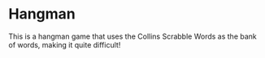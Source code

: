 # Hangman

This is a hangman game that uses the Collins Scrabble Words as the bank of words, making it quite difficult!
